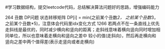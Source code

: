 #学习数据结构，提交leetcode代码，总结解决算法问题好的思路，增强编码能力

264 丑数 DP问题 状态转移矩阵 DP[i] = min(之前某个丑数*2， 之前某个丑数*3， 之前某个丑数*5)，注意体会代码里idx变化方式
1266 若两点不在一条直线上优先走斜线是最优的，同时减少横向和竖向的距离；走斜线意味着横向竖向同时增加相同单位，所以也意味着走横向和竖向之差中 较小的值(走斜向)，然后再走横向和竖向之差中两个值得差(表示走竖向或者走横向)
